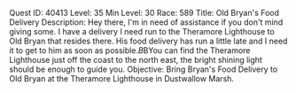Quest ID: 40413
Level: 35
Min Level: 30
Race: 589
Title: Old Bryan's Food Delivery
Description: Hey there, I'm in need of assistance if you don't mind giving some. I have a delivery I need run to the Theramore Lighthouse to Old Bryan that resides there. His food delivery has run a little late and I need it to get to him as soon as possible.$B$BYou can find the Theramore Lighthouse just off the coast to the north east, the bright shining light should be enough to guide you.
Objective: Bring Bryan's Food Delivery to Old Bryan at the Theramore Lighthouse in Dustwallow Marsh.
